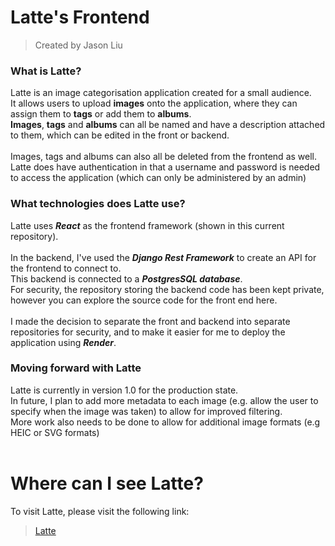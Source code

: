 # Latte's Frontend
> Created by Jason Liu

### What is Latte?
Latte is an image categorisation application created for a small audience. <br>
It allows users to upload **images** onto the application, where they can assign them to **tags** or add them to **albums**. <br>
**Images**, **tags** and **albums** can all be named and have a description attached to them, which can be edited in the front or backend.
<br><br>
Images, tags and albums can also all be deleted from the frontend as well. <br>
Latte does have authentication in that a username and password is needed to access the application (which can only be administered by an admin)


### What technologies does Latte use?
Latte uses _**React**_ as the frontend framework (shown in this current repository).
<br><br>
In the backend, I've used the _**Django Rest Framework**_ to create an API for the frontend to connect to. <br>
This backend is connected to a _**PostgresSQL database**_. <br>
For security, the repository storing the backend code has been kept private, however you can explore the source code for the front end here. 
<br><br>
I made the decision to separate the front and backend into separate repositories for security, and to make it easier for me to deploy the application using _**Render**_.

### Moving forward with Latte
Latte is currently in version 1.0 for the production state.<br>
In future, I plan to add more metadata to each image (e.g. allow the user to specify when the image was taken) to allow for improved filtering. <br>
More work also needs to be done to allow for additional image formats (e.g HEIC or SVG formats)
<br><br>

# Where can I see Latte?
To visit Latte, please visit the following link: <br>
> [Latte](https://latte-frontend.onrender.com/)
